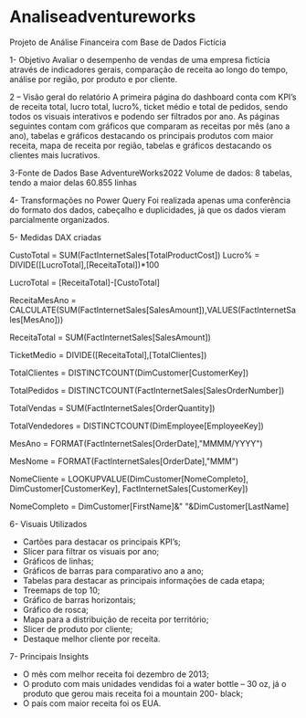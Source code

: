 # Analiseadventureworks
Projeto de Análise Financeira com Base de Dados Fictícia

1-	Objetivo 
Avaliar o desempenho de vendas de uma empresa fictícia através de indicadores gerais, comparação de receita ao longo do tempo, análise por região, por produto e por cliente.

2 – Visão geral do relatório
A primeira página do dashboard conta com KPI’s de receita total, lucro total, lucro%, ticket médio e total de pedidos, sendo todos os visuais interativos e podendo ser filtrados por ano. As páginas seguintes contam com gráficos que comparam as receitas por mês (ano a ano), tabelas e gráficos destacando os principais produtos com maior receita, mapa de receita por região, tabelas e gráficos destacando os clientes mais lucrativos.

3-Fonte de Dados
Base AdventureWorks2022
Volume de dados: 8 tabelas, tendo a maior delas 60.855 linhas

4- Transformações no Power Query
Foi realizada apenas uma conferência do formato dos dados, cabeçalho e duplicidades, já que os dados vieram parcialmente organizados.

5- Medidas DAX criadas

CustoTotal = SUM(FactInternetSales[TotalProductCost])
Lucro% = DIVIDE([LucroTotal],[ReceitaTotal])*100

LucroTotal = [ReceitaTotal]-[CustoTotal]

ReceitaMesAno = CALCULATE(SUM(FactInternetSales[SalesAmount]),VALUES(FactInternetSales[MesAno]))

ReceitaTotal = SUM(FactInternetSales[SalesAmount])

TicketMedio = DIVIDE([ReceitaTotal],[TotalClientes])

TotalClientes = DISTINCTCOUNT(DimCustomer[CustomerKey])

TotalPedidos = DISTINCTCOUNT(FactInternetSales[SalesOrderNumber])

TotalVendas = SUM(FactInternetSales[OrderQuantity])

TotalVendedores = DISTINCTCOUNT(DimEmployee[EmployeeKey])

MesAno = FORMAT(FactInternetSales[OrderDate],"MMMM/YYYY")

MesNome = FORMAT(FactInternetSales[OrderDate],"MMM")

NomeCliente = 
 LOOKUPVALUE(DimCustomer[NomeCompleto],
 DimCustomer[CustomerKey],
 FactInternetSales[CustomerKey])
 
NomeCompleto = DimCustomer[FirstName]&" "&DimCustomer[LastName]

6- Visuais Utilizados
- Cartões para destacar os principais KPI’s;
- Slicer para filtrar os visuais por ano;
- Gráficos de linhas;
- Gráficos de barras para comparativo ano a ano;
- Tabelas para destacar as principais informações de cada etapa;
- Treemaps de top 10;
- Gráfico de barras horizontais;
- Gráfico de rosca;
- Mapa para a distribuição de receita por território;
- Slicer de produto por cliente;
- Destaque melhor cliente por receita.

7- Principais Insights
- O mês com melhor receita foi dezembro de 2013;
- O produto com mais unidades vendidas foi a water bottle – 30 oz, já o produto que gerou mais receita foi a mountain 200- black;
- O país com maior receita foi os EUA.
